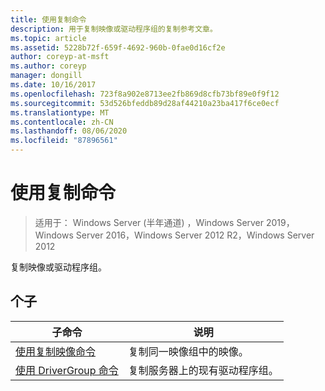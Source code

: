 ```yaml
---
title: 使用复制命令
description: 用于复制映像或驱动程序组的复制参考文章。
ms.topic: article
ms.assetid: 5228b72f-659f-4692-960b-0fae0d16cf2e
author: coreyp-at-msft
ms.author: coreyp
manager: dongill
ms.date: 10/16/2017
ms.openlocfilehash: 723f8a902e8713ee2fb869d8cfb73bf89e0f9f12
ms.sourcegitcommit: 53d526bfeddb89d28af44210a23ba417f6ce0ecf
ms.translationtype: MT
ms.contentlocale: zh-CN
ms.lasthandoff: 08/06/2020
ms.locfileid: "87896561"
---
```

# <a name="using-the-copy-command"></a>使用复制命令

> 适用于： Windows Server (半年通道) ，Windows Server 2019，Windows Server 2016，Windows Server 2012 R2，Windows Server 2012

复制映像或驱动程序组。

## <a name="subcommands"></a>个子
|子命令|说明|
|-------|--------|
|[使用复制映像命令](using-the-copy-image-command.md)|复制同一映像组中的映像。|
|[使用 DriverGroup 命令](using-the-copy-drivergroup-command.md)|复制服务器上的现有驱动程序组。|
